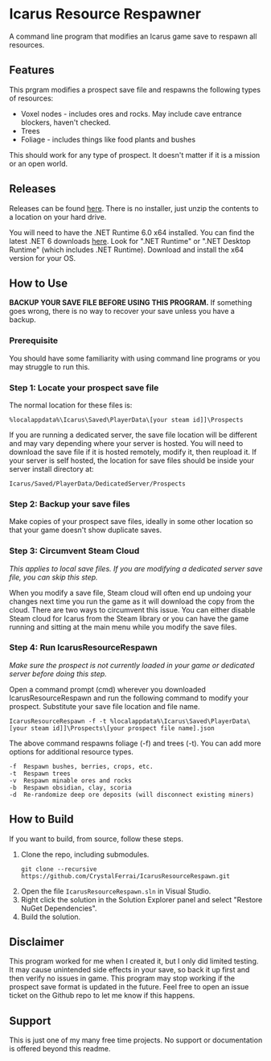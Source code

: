 # Icarus Resource Respawner

A command line program that modifies an Icarus game save to respawn all resources.

## Features

This prgram modifies a prospect save file and respawns the following types of resources:
* Voxel nodes - includes ores and rocks. May include cave entrance blockers, haven't checked.
* Trees
* Foliage - includes things like food plants and bushes

This should work for any type of prospect. It doesn't matter if it is a mission or an open world.

## Releases

Releases can be found [here](https://github.com/CrystalFerrai/IcarusResourceRespawn/releases). There is no installer, just unzip the contents to a location on your hard drive.

You will need to have the .NET Runtime 6.0 x64 installed. You can find the latest .NET 6 downloads [here](https://dotnet.microsoft.com/en-us/download/dotnet/6.0). Look for ".NET Runtime" or ".NET Desktop Runtime" (which includes .NET Runtime). Download and install the x64 version for your OS.

## How to Use

**BACKUP YOUR SAVE FILE BEFORE USING THIS PROGRAM.** If something goes wrong, there is no way to recover your save unless you have a backup.

### Prerequisite
You should have some familiarity with using command line programs or you may struggle to run this.

### Step 1: Locate your prospect save file
The normal location for these files is:
```
%localappdata%\Icarus\Saved\PlayerData\[your steam id]]\Prospects
```

If you are running a dedicated server, the save file location will be different and may vary depending where your server is hosted. You will need to download the save file if it is hosted remotely, modify it, then reupload it. If your server is self hosted, the location for save files should be inside your server install directory at:
```
Icarus/Saved/PlayerData/DedicatedServer/Prospects
```

### Step 2: Backup your save files
Make copies of your prospect save files, ideally in some other location so that your game doesn't show duplicate saves.

### Step 3: Circumvent Steam Cloud
_This applies to local save files. If you are modifying a dedicated server save file, you can skip this step._

When you modify a save file, Steam cloud will often end up undoing your changes next time you run the game as it will download the copy from the cloud. There are two ways to circumvent this issue. You can either disable Steam cloud for Icarus from the Steam library or you can have the game running and sitting at the main menu while you modify the save files.

### Step 4: Run IcarusResourceRespawn
_Make sure the prospect is not currently loaded in your game or dedicated server before doing this step._

Open a command prompt (cmd) wherever you downloaded IcarusResourceRespawn and run the following command to modify your prospect. Substitute your save file location and file name.
```
IcarusResourceRespawn -f -t %localappdata%\Icarus\Saved\PlayerData\[your steam id]]\Prospects\[your prospect file name].json
```

The above command respawns foliage (-f) and trees (-t). You can add more options for additional resource types.
```
-f  Respawn bushes, berries, crops, etc.
-t  Respawn trees
-v  Respawn minable ores and rocks
-b  Respawn obsidian, clay, scoria
-d  Re-randomize deep ore deposits (will disconnect existing miners)
```

## How to Build

If you want to build, from source, follow these steps.
1. Clone the repo, including submodules.
    ```
    git clone --recursive https://github.com/CrystalFerrai/IcarusResourceRespawn.git
    ```
2. Open the file `IcarusResourceRespawn.sln` in Visual Studio.
3. Right click the solution in the Solution Explorer panel and select "Restore NuGet Dependencies".
4. Build the solution.

## Disclaimer

This program worked for me when I created it, but I only did limited testing. It may cause unintended side effects in your save, so back it up first and then verify no issues in game. This program may stop working if the prospect save format is updated in the future. Feel free to open an issue ticket on the Github repo to let me know if this happens.

## Support

This is just one of my many free time projects. No support or documentation is offered beyond this readme.
